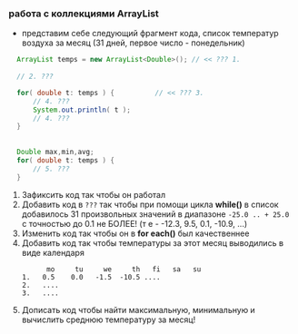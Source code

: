 ### работа с коллекциями ArrayList

* представим себе следующий фрагмент кода, список температур воздуха за месяц (31 дней, первое число - понедельник)

```java
  ArrayList temps = new ArrayList<Double>(); // << ??? 1.
  
  // 2. ???

  for( double t: temps ) {          // << ??? 3.
      // 4. ???
      System.out.println( t );
      // 4. ???
  }
  
  
  Double max,min,avg;
  for( double t: temps ) {          
      // 5. ???
  }
```

1. Зафиксить код так чтобы он работал
2. Добавить код в ```???``` так чтобы при помощи цикла **while()** в список добавилось 31 произвольных значений в диапазоне ```-25.0 .. + 25.0``` с точностью до 0.1 не БОЛЕЕ! (т е - -12.3, 9.5, 0.1, -10.9, ...)
3. Изменить код так чтобы он в **for each()** был качественнее 
4. Добавить код так чтобы температуры за этот месяц выводились в виде календаря
   ```
         mo     tu     we     th   fi   sa   su
   1.   0.5    0.0   -1.5  -10.5 ....
   2.   ....
   3.   ....
   ``` 
5. Дописать код чтобы найти максимальную, минимальную и вычислить среднюю температуру за месяц!

